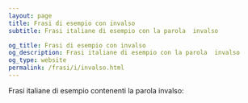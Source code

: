 ```yaml
---
layout: page
title: Frasi di esempio con invalso 
subtitle: Frasi italiane di esempio con la parola  invalso

og_title: Frasi di esempio con invalso 
og_description: Frasi italiane di esempio con la parola  invalso
og_type: website
permalink: /frasi/i/invalso.html
---
```


Frasi italiane di esempio contenenti la parola invalso:


